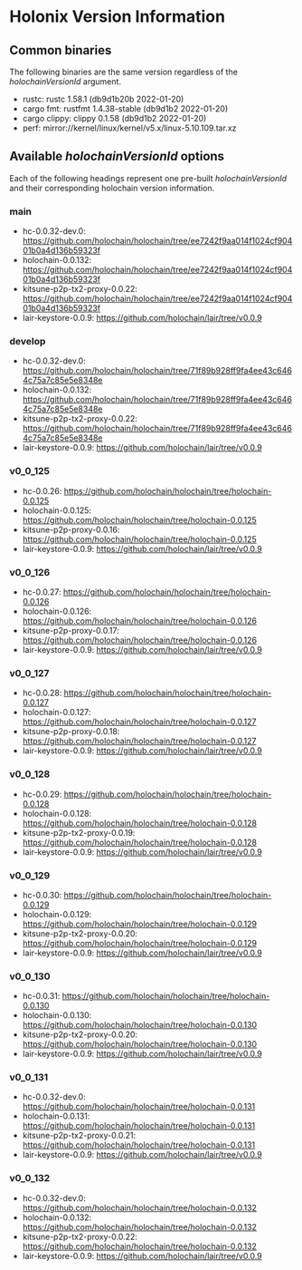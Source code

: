 # Holonix Version Information

## Common binaries
The following binaries are the same version regardless of the _holochainVersionId_ argument.

- rustc: rustc 1.58.1 (db9d1b20b 2022-01-20)
- cargo fmt: rustfmt 1.4.38-stable (db9d1b2 2022-01-20)
- cargo clippy: clippy 0.1.58 (db9d1b2 2022-01-20)
- perf: mirror://kernel/linux/kernel/v5.x/linux-5.10.109.tar.xz

## Available _holochainVersionId_ options
Each of the following headings represent one pre-built _holochainVersionId_ and their corresponding holochain version information.

### main
- hc-0.0.32-dev.0: https://github.com/holochain/holochain/tree/ee7242f9aa014f1024cf90401b0a4d136b59323f
- holochain-0.0.132: https://github.com/holochain/holochain/tree/ee7242f9aa014f1024cf90401b0a4d136b59323f
- kitsune-p2p-tx2-proxy-0.0.22: https://github.com/holochain/holochain/tree/ee7242f9aa014f1024cf90401b0a4d136b59323f
- lair-keystore-0.0.9: https://github.com/holochain/lair/tree/v0.0.9

### develop
- hc-0.0.32-dev.0: https://github.com/holochain/holochain/tree/71f89b928ff9fa4ee43c6464c75a7c85e5e8348e
- holochain-0.0.132: https://github.com/holochain/holochain/tree/71f89b928ff9fa4ee43c6464c75a7c85e5e8348e
- kitsune-p2p-tx2-proxy-0.0.22: https://github.com/holochain/holochain/tree/71f89b928ff9fa4ee43c6464c75a7c85e5e8348e
- lair-keystore-0.0.9: https://github.com/holochain/lair/tree/v0.0.9

### v0_0_125
- hc-0.0.26: https://github.com/holochain/holochain/tree/holochain-0.0.125
- holochain-0.0.125: https://github.com/holochain/holochain/tree/holochain-0.0.125
- kitsune-p2p-proxy-0.0.16: https://github.com/holochain/holochain/tree/holochain-0.0.125
- lair-keystore-0.0.9: https://github.com/holochain/lair/tree/v0.0.9

### v0_0_126
- hc-0.0.27: https://github.com/holochain/holochain/tree/holochain-0.0.126
- holochain-0.0.126: https://github.com/holochain/holochain/tree/holochain-0.0.126
- kitsune-p2p-proxy-0.0.17: https://github.com/holochain/holochain/tree/holochain-0.0.126
- lair-keystore-0.0.9: https://github.com/holochain/lair/tree/v0.0.9

### v0_0_127
- hc-0.0.28: https://github.com/holochain/holochain/tree/holochain-0.0.127
- holochain-0.0.127: https://github.com/holochain/holochain/tree/holochain-0.0.127
- kitsune-p2p-proxy-0.0.18: https://github.com/holochain/holochain/tree/holochain-0.0.127
- lair-keystore-0.0.9: https://github.com/holochain/lair/tree/v0.0.9

### v0_0_128
- hc-0.0.29: https://github.com/holochain/holochain/tree/holochain-0.0.128
- holochain-0.0.128: https://github.com/holochain/holochain/tree/holochain-0.0.128
- kitsune-p2p-tx2-proxy-0.0.19: https://github.com/holochain/holochain/tree/holochain-0.0.128
- lair-keystore-0.0.9: https://github.com/holochain/lair/tree/v0.0.9

### v0_0_129
- hc-0.0.30: https://github.com/holochain/holochain/tree/holochain-0.0.129
- holochain-0.0.129: https://github.com/holochain/holochain/tree/holochain-0.0.129
- kitsune-p2p-tx2-proxy-0.0.20: https://github.com/holochain/holochain/tree/holochain-0.0.129
- lair-keystore-0.0.9: https://github.com/holochain/lair/tree/v0.0.9

### v0_0_130
- hc-0.0.31: https://github.com/holochain/holochain/tree/holochain-0.0.130
- holochain-0.0.130: https://github.com/holochain/holochain/tree/holochain-0.0.130
- kitsune-p2p-tx2-proxy-0.0.20: https://github.com/holochain/holochain/tree/holochain-0.0.130
- lair-keystore-0.0.9: https://github.com/holochain/lair/tree/v0.0.9

### v0_0_131
- hc-0.0.32-dev.0: https://github.com/holochain/holochain/tree/holochain-0.0.131
- holochain-0.0.131: https://github.com/holochain/holochain/tree/holochain-0.0.131
- kitsune-p2p-tx2-proxy-0.0.21: https://github.com/holochain/holochain/tree/holochain-0.0.131
- lair-keystore-0.0.9: https://github.com/holochain/lair/tree/v0.0.9

### v0_0_132
- hc-0.0.32-dev.0: https://github.com/holochain/holochain/tree/holochain-0.0.132
- holochain-0.0.132: https://github.com/holochain/holochain/tree/holochain-0.0.132
- kitsune-p2p-tx2-proxy-0.0.22: https://github.com/holochain/holochain/tree/holochain-0.0.132
- lair-keystore-0.0.9: https://github.com/holochain/lair/tree/v0.0.9
